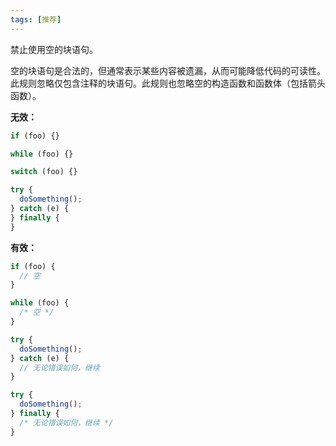 ```yaml
---
tags: [推荐]
---
```


禁止使用空的块语句。

空的块语句是合法的，但通常表示某些内容被遗漏，从而可能降低代码的可读性。此规则忽略仅包含注释的块语句。此规则也忽略空的构造函数和函数体（包括箭头函数）。

**无效：**

```typescript
if (foo) {}

while (foo) {}

switch (foo) {}

try {
  doSomething();
} catch (e) {
} finally {
}
```

**有效：**

```typescript
if (foo) {
  // 空
}

while (foo) {
  /* 空 */
}

try {
  doSomething();
} catch (e) {
  // 无论错误如何，继续
}

try {
  doSomething();
} finally {
  /* 无论错误如何，继续 */
}
```